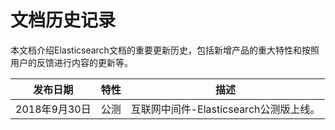 # 文档历史记录

本文档介绍Elasticsearch文档的重要更新历史，包括新增产品的重大特性和按照用户的反馈进行内容的更新等。

|发布日期|特性|描述|
|-|-|-|
|2018年9月30日|公测|互联网中间件-Elasticsearch公测版上线。|
